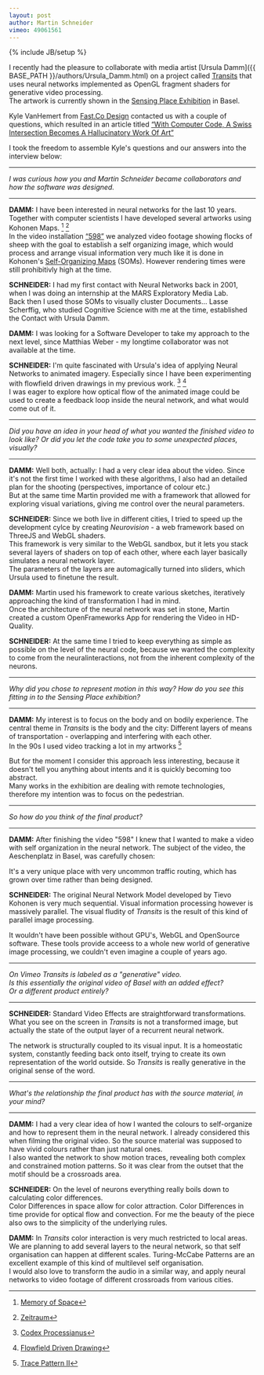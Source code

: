 ```yaml
---
layout: post
author: Martin Schneider
vimeo: 49061561
---
```


{% include JB/setup %}

I recently had the pleasure to collaborate with media artist [Ursula Damm]({{ BASE_PATH }}/authors/Ursula_Damm.html) on a project called [Transits][1] that uses neural networks implemented as OpenGL fragment shaders for generative video processing.  
The artwork is currently shown in the [Sensing Place Exhibition][2] in Basel.

Kyle VanHemert from [Fast.Co Design](http://www.fastcodesign.com/) contacted us with a couple of questions, which resulted in an article titled [“With Computer Code, A Swiss Intersection Becomes A Hallucinatory Work Of Art”][3]

I took the freedom to assemble Kyle's questions and our answers into the interview below:

----

*I was curious how you and Martin Schneider became collaborators and how the software was designed.*

----


**DAMM:**	I have been interested in neural networks for the last 10 years. Together with computer scientists I have developed several artworks using Kohonen Maps. [^1] [^2]  
In the video installation [“598”][6] we analyzed video footage showing flocks of sheep with the goal to establish a self organizing image, which would process and arrange visual information very much like it is done in Kohonen's [Self-Organizing Maps][7] (SOMs).
However rendering times were still prohibitivly high at the time.


**SCHNEIDER:** I had my first contact with Neural Networks back in 2001, when I was doing an internship at the MARS Exploratory Media Lab.  
Back then I used those SOMs to visually cluster Documents... Lasse Scherffig, who studied Cognitive Science with me at the time, established the Contact with Ursula Damm.


**DAMM:**	I was looking for a Software Developer to take my approach to the next level, since Matthias Weber - my longtime collaborator was not available at the time.


**SCHNEIDER:** I'm quite fascinated with Ursula's idea of applying Neural Networks to animated imagery.
Especially since I have been experimenting with flowfield driven drawings in my previous work. [^3] [^4]  
I was eager to explore how optical flow of the animated image could be used to create a feedback loop inside the neural network, and what would come out of it.


----

*Did you have an idea in your head of what you wanted the finished video to look like? Or did you let the code take you to some unexpected places, visually?*

----

**DAMM:** Well both, actually:
I had a very clear idea about the video. Since it's not the first time I worked with these algorithms, I also had an detailed plan for the shooting (perspectives, importance of colour etc.)  
But at the same time Martin provided me with a framework that allowed for  exploring visual variations, giving me control over the neural parameters.


**SCHNEIDER:** Since we both live in different cities, I tried to speed up the development cylce by creating *Neurovision* - a web framework based on ThreeJS and WebGL shaders.  
This framework is very similar to the WebGL sandbox, but it lets you stack several layers of shaders on top of each other, where each layer basically simulates a neural network layer.  
The parameters of the layers are automagically turned into sliders, which Ursula used to finetune the result.


**DAMM:**	Martin used his framework to create various sketches, iteratively approaching the kind of transformation I had in mind.  
Once the architecture of the neural network was set in stone, Martin created a custom OpenFrameworks App for rendering the Video in HD-Quality.


**SCHNEIDER:** At the same time I tried to keep everything as simple as possible on the level of the neural code, because we wanted the complexity to come from the neuralinteractions, not from the inherent complexity of the neurons.


----

*Why did you chose to represent motion in this way? How do you see this fitting in to the Sensing Place exhibition?*

----

**DAMM:**	My interest is to focus on the body and on bodily experience. The central theme in *Transits* is the body and the city: Different layers of means of transportation - overlapping and interfering with each other.  
In the 90s I used video tracking a lot in my artworks [^5]

But for the moment I consider this approach less interesting, because it doesn't tell you anything about intents and it is quickly becoming too abstract.  
Many works in the exhibition are dealing with remote technologies, therefore my intention was to focus on the pedestrian.


----

*So how do you think of the final product?*

----

**DAMM:** After finishing the video "598" I knew that I wanted to make a video with self organization in the neural network.
The subject of the video, the Aeschenplatz in Basel, was carefully chosen:

It's a very unique place with very uncommon traffic routing, which has grown over time rather than being designed.

**SCHNEIDER:** The original Neural Network Model developed by Tievo Kohonen is very much sequential.
Visual information processing however is massively parallel. The visual fludity of *Transits* is the result of this kind of parallel image processing. 

It wouldn't have been possible without GPU's, WebGL and OpenSource software. These tools provide acceess to a whole new world of generative image processing, we couldn't even imagine a couple of years ago.

----

*On Vimeo Transits is labeled as a "generative" video.  
Is this essentially the original video of Basel with an added effect?  
Or a different product entirely?*

----

**SCHNEIDER:** Standard Video Effects are straightforward transformations.
What you see on the screen in *Transits* is not a transformed image, but actually the state of the output layer of a recurrent neural network.

The network is structurally coupled to its visual input. It is a homeostatic system, constantly feeding back onto itself, trying to create its own representation of the world outside. So *Transits* is really generative in the original sense of the word.

----

*What's the relationship the final product has with the source material, in your mind?*

----


**DAMM:** I had a very clear idea of how I wanted the colours to self-organize and how to represent them in the neural network. I already considered this when filming the original video.
So the source material was supposed to have vivid colours rather than just natural ones.  
I also wanted the network to show motion traces, revealing both complex and constrained motion patterns. So it was clear from the outset that the motif should be a crossroads area.


**SCHNEIDER:**  On the level of neurons everything really boils down to calculating color differences.  
Color Differences in space allow for color attraction. Color Differences in time provide for optical flow and convection. For me the beauty of the piece also ows to the simplicity of the underlying rules.


**DAMM:** In *Transits* color interaction is very much restricted to local areas. We are planning to add several layers to the neural network, so that self organisation can happen at different scales. Turing-McCabe Patterns are an excellent example of this kind of multilevel self organisation.  
I would also love to transform the audio in a similar way, and apply neural networks to video footage of different crossroads from various cities.


[^1]: [Memory of Space][4]
[^2]: [Zeitraum][5]
[^3]: [Codex Processianus][8]
[^4]: [Flowfield Driven Drawing][9]
[^5]: [Trace Pattern II][10]

[1]: http://ursula-damm.de/transits-2012
[2]: http://www.haus-ek.org/en/content/sensing-place-0
[3]: http://www.fastcodesign.com/1671128/with-computer-code-a-swiss-intersection-becomes-a-hallucinatory-work-of-art
[4]: http://ursuladamm.de/memory-of-space-2002
[5]: http://ursuladamm.de/zeitraum-2005
[6]: http://ursuladamm.de/598
[7]: http://en.wikipedia.org/wiki/Self-Organizing_Map
[8]: http://www.k2g2.org/blog:bit.craft:codex_processianus
[9]: http://www.k2g2.org/blog:bit.craft:flowfield_driven_drawing
[10]: http://ursuladamm.de/trace-pattern-ii-1998

